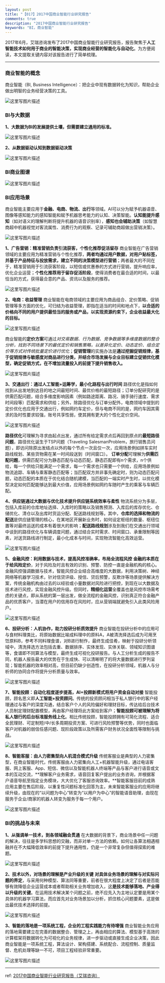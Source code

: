 ```yaml
---
layout: post
title: "【017】2017中国商业智能行业研究报告"
comments: true
description: "2017中国商业智能行业研究报告"
keywords: "BI，商业智能"
---
```


2017年6月，艾瑞咨询发布了2017中国商业智能行业研究报告，报告聚焦于**人工智能技术如何用于商业的智能决策，实现商业经营的智能化与自动化**。为方便阅读，本文提取关键内容对该报告进行了简单梳理。

----------
### 商业智能的概念
商业智能（BI, Business Intelligence）：把企业中现有数据转化为知识，帮助企业做出明智的业务经营决策的工具。

![这里写图片描述](http://img.blog.csdn.net/20170617202038394?watermark/2/text/aHR0cDovL2Jsb2cuY3Nkbi5uZXQvYWNlbGl0/font/5a6L5L2T/fontsize/400/fill/I0JBQkFCMA==/dissolve/70/gravity/SouthEast)

### BI与大数据
**1、大数据为BI的发展提供土壤，但需要建立通用的标准。**

![这里写图片描述](http://img.blog.csdn.net/20170617202125442?watermark/2/text/aHR0cDovL2Jsb2cuY3Nkbi5uZXQvYWNlbGl0/font/5a6L5L2T/fontsize/400/fill/I0JBQkFCMA==/dissolve/70/gravity/SouthEast)

**2、从数据驱动认知到数据驱动决策**

![这里写图片描述](http://img.blog.csdn.net/20170617202148658?watermark/2/text/aHR0cDovL2Jsb2cuY3Nkbi5uZXQvYWNlbGl0/font/5a6L5L2T/fontsize/400/fill/I0JBQkFCMA==/dissolve/70/gravity/SouthEast)

### BI商业图谱

![这里写图片描述](http://img.blog.csdn.net/20170617202333241?watermark/2/text/aHR0cDovL2Jsb2cuY3Nkbi5uZXQvYWNlbGl0/font/5a6L5L2T/fontsize/400/fill/I0JBQkFCMA==/dissolve/70/gravity/SouthEast)

### BI应用场景
商业智能主要应用于**金融、电商、物流、出行**等领域。AI可以分为赋予机器语音、图像等感知能力的感知智能和赋予机器思考能力的认知、决策智能。**认知能提升感知**（如对语义的理解判断将提升机器的语音识别率），**感知也会辅助决策**（如智慧商超中机器视觉对客流属性、消费行为的观察、记录可辅助商超做出营销决策）。

![这里写图片描述](http://img.blog.csdn.net/20170617202304225?watermark/2/text/aHR0cDovL2Jsb2cuY3Nkbi5uZXQvYWNlbGl0/font/5a6L5L2T/fontsize/400/fill/I0JBQkFCMA==/dissolve/70/gravity/SouthEast)

**1、广告营销：精准营销负责引流获客，个性化推荐促活留存**
商业智能在广告营销领域的主要应用为精准营销与个性化推荐，**两者均通过用户数据，对用户贴标签，并基于产品特征与投放需求，建立不同的决策模型进行营销**；两者最大的不同在于，精准营销用于引流获客阶段，以短信或优惠券的方式进行营销，提升响应率，优化企业运营；**个性化推荐用于留存促活阶段**，使得消费者在最合适的时间，以最恰当的方式，获得最合意的产品、资讯以及服务的推荐。

![这里写图片描述](http://img.blog.csdn.net/20170617202458180?watermark/2/text/aHR0cDovL2Jsb2cuY3Nkbi5uZXQvYWNlbGl0/font/5a6L5L2T/fontsize/400/fill/I0JBQkFCMA==/dissolve/70/gravity/SouthEast)

**2、电商：收益管理**
商业智能在电商领域的主要应用为商品组合、定价策略、促销管理等多方面的优化，可归结为收益管理，即指在适当的时间和地点下，**以合适的价格向不同的用户提供最恰当的服务或产品，以实现资源约束下，企业收益最大化的目标。**

![这里写图片描述](http://img.blog.csdn.net/20170617202532160?watermark/2/text/aHR0cDovL2Jsb2cuY3Nkbi5uZXQvYWNlbGl0/font/5a6L5L2T/fontsize/400/fill/I0JBQkFCMA==/dissolve/70/gravity/SouthEast)

商业智能的**定价方案**可通过*对交易数据、行为数据、竞争数据等多维度数据的整合分析，找到不同场景下的最优定价和销售策略，以差异化定价、动态定价、组合定价等方式对传统批量定价进行优化*；**促销管理**的实施办法是**通过挖掘促销规律，基于促销规律与敏感度对商品进行分类，并结合市场发展与企业目标建立促销优化模型，确定促销方式，在不增加流量投入的前提下提升销售收入。**

![这里写图片描述](http://img.blog.csdn.net/20170617202703277?watermark/2/text/aHR0cDovL2Jsb2cuY3Nkbi5uZXQvYWNlbGl0/font/5a6L5L2T/fontsize/400/fill/I0JBQkFCMA==/dissolve/70/gravity/SouthEast)

**3、交通出行：通过人工智能+运筹学，最小化路程与出行时间**
路径优化是指如何找到从出发地到达目的地之间最短时间、最优价格的最短路径；订单分配研究的是供需匹配问题，结合多维度影响因素（例如路途距离、路况、骑手骑行速度、需求时间段等）匹配需求和供给；另外，除路径优化与订单分配外，电商领域中提到的定价优化也应用于交通出行，例如网约车定价，但与电商不同的是，网约车因其需求的及时性要求较强，账号共享性弱，使其拥有更大的个性化定价空间。

![这里写图片描述](http://img.blog.csdn.net/20170617202718324?watermark/2/text/aHR0cDovL2Jsb2cuY3Nkbi5uZXQvYWNlbGl0/font/5a6L5L2T/fontsize/400/fill/I0JBQkFCMA==/dissolve/70/gravity/SouthEast)

**路径优化**可理解为寻求由起点出发，通过所有给定需求点后再回到原点的**最短路径问题**，路径优化诞生于TSP问题（Traveling SalesmanProblem，旅行销售员问题），即访问除原出发结点以外的每个节点一次且仅一次，应用场景例如拼车实时路线规划、某些货物需在某一时间段送到（时间窗口）。
**订单分配**可理解为**供需匹配问题**，供需匹配可分为静态匹配与动态匹配，静态匹配即有n个需求，n个供给，每一个供给只能满足一个需求，每一个需求也只需要一个供给，应用场景例如物流追踪、车辆与乘客静态匹配等；当匹配双方并非事先确定时，则为动态匹配问题，动态匹配的本质在于优化结合随机建模，当匹配的一端实时产生时，以优化模型决定如何匹配能够达到最大价值，应用场景例如网约车随时产生的乘客与车辆匹配。

**4、供应链通过大数据与优化技术提升供应链系统效率与柔性**
物流系统分为多层，包括入库前的仓库地址选择、入库时的策略以及销售预测、入库后的库存优化、仓储优化、清仓以及出库时货运分配、配送路线规划等。其中，**仓库的选择和物流的配送**是供应链管理的核心，在某地区开展新业务时，如何设定枢纽的数量、枢纽位置等对最终运送的成本有着很大的影响；**配送路线规划**涉及到我们在交通出行领域中谈到的路径优化与车辆调度问题，通过结合实时需求、时间窗口、承重限制等因素，对送货路线进行制定，最小化成本与时间，实现物流智能化高效运营。

![这里写图片描述](http://img.blog.csdn.net/20170617202820364?watermark/2/text/aHR0cDovL2Jsb2cuY3Nkbi5uZXQvYWNlbGl0/font/5a6L5L2T/fontsize/400/fill/I0JBQkFCMA==/dissolve/70/gravity/SouthEast)

**5、金融风控：利用数据与技术，提高风控准确率，布局全流程风控**
**金融的本质在于给风险定价**，对于风险及时且有效的识别、预警、防控一直是金融机构的核心。金融风控强调数据与技术，智能风控企业结合高维度的大数据，利用决策树、神经网络等机器学习技术，针对信贷评级、授信、贷后预警，反欺诈等场景提供解决方案，传统金融机构由过去的以经验或小量数据对风险进行把控，到现在以大数据及技术进行风控，实现金融风控升级。但同时，**精细化运营**全覆盖也是风控市场需考虑的关键点，即从系统的第一层出发，做全流程的金融风控，识别真正符合金融产品的优质客户，当潜在用户的信用存在风险时，应从营销端就避免引入此类风险用户。

![这里写图片描述](http://img.blog.csdn.net/20170617202900466?watermark/2/text/aHR0cDovL2Jsb2cuY3Nkbi5uZXQvYWNlbGl0/font/5a6L5L2T/fontsize/400/fill/I0JBQkFCMA==/dissolve/70/gravity/SouthEast)

**6、投研分析：人机协作，助力投研分析质效提升**
商业智能在投研分析中的应用可与食材料理类比，将原始数据比喻成料理中的原料A，A被清洗择选后成为可用烹饪原料B，参考不同料理食谱，对B进行制作，最终生成佳肴，映射于投研分析领域中，清洗择选方法包括去重、数据排序、实体发现、实体关联、领域知识图谱等，食谱即不同算法与模型，最终生成可视化投研报告。与人工分析生成的报告不同，机器人报告最大的优势在于生成快、可以清晰明了的将大量数据进行罗列呈现；智能机器的效率相对高，但目前仍缺少创造性，在投研分析领域，机器人与分析师的协同合作将提升分析质量与效率。

![这里写图片描述](http://img.blog.csdn.net/20170617202925982?watermark/2/text/aHR0cDovL2Jsb2cuY3Nkbi5uZXQvYWNlbGl0/font/5a6L5L2T/fontsize/400/fill/I0JBQkFCMA==/dissolve/70/gravity/SouthEast)

**7、智能投顾：自动化程度逐步提高，AI+投顾新模式将用户资金自动对接**
智能投顾，顾名思义即**人工智能+投资顾问**。传统的投资顾问相当于私人银行中的客户经理通过与客户的深度沟通，结合客户个人的风险偏好和理财目标，传达给后台技术人员制定理财配置模型，再由客户经理将此方案给到客户；**智能投顾可被理解为将私人银行的后台标准服务线上化**。相比传统投顾，智能投顾拥有可简化流程、适合全民理财、可定制短/中/长多周期投资方案、可进行风险预警等优势，同时也面临客户对机器的弱信任感问题、现阶段政策以及所需客户财务状况全面性等限制与挑战。

![这里写图片描述](http://img.blog.csdn.net/20170617202959374?watermark/2/text/aHR0cDovL2Jsb2cuY3Nkbi5uZXQvYWNlbGl0/font/5a6L5L2T/fontsize/400/fill/I0JBQkFCMA==/dissolve/70/gravity/SouthEast)

**8、智能客服：由人力密集型向人机混合模式升级**
传统客服业是典型的人力密集型，在商业智能时代，传统客服由人力密集向人工+机器智能升级，通过电话客服、网上客服、App、短信、微信以及智能机器人终端等产品与客户进行语音或文本的互动交流，**理解客户业务需求，语音回复客户提出的业务咨询，并根据客户语音导航至指定业务模块，大大优化了客服咨询效率。**智能客服目前的成熟应用主要在售后阶段，以重复性问题标准化回答为主，未来智能客服业的应用将继续升级，由现在的“以问题为中心”转变为“以用户为中心”的智能语音助理，由现在服务于企业/商家的机器人转变为服务于每一个用户。

![这里写图片描述](http://img.blog.csdn.net/20170617203030812?watermark/2/text/aHR0cDovL2Jsb2cuY3Nkbi5uZXQvYWNlbGl0/font/5a6L5L2T/fontsize/400/fill/I0JBQkFCMA==/dissolve/70/gravity/SouthEast)

### BI的挑战与未来
**1、从强调单一技术，到各领域融会贯通**
在大数据的背景下，商业场景中任一问题的解决，往往是多学科思想的交融，而非对单一方法的依赖。如何让各算法相遇相融并在不大幅降低效率的前提下提升通用性，仍是一个非常复杂但值得探索的难题。

![这里写图片描述](http://img.blog.csdn.net/20170617203103834?watermark/2/text/aHR0cDovL2Jsb2cuY3Nkbi5uZXQvYWNlbGl0/font/5a6L5L2T/fontsize/400/fill/I0JBQkFCMA==/dissolve/70/gravity/SouthEast)

**2、技术以外，对场景的理解是产业升级的关键**
**对具体业务场景的理解与对实际问题的界定**，与采用何种模型、算法同等重要，前者在很大程度上决定了后者是否能够有效降低企业运营成本或者帮助相关业务增加收入，这**是技术能够落地、产业得以升级的关键**。在运用技术解决某个问题之前，绝不应先入为主地认定要是用某个具体的机器学习算法，而应首先对业务场景加以分析，抓住核心问题要素，这是做出最优技术选择的前提。

![这里写图片描述](http://img.blog.csdn.net/20170617203140710?watermark/2/text/aHR0cDovL2Jsb2cuY3Nkbi5uZXQvYWNlbGl0/font/5a6L5L2T/fontsize/400/fill/I0JBQkFCMA==/dissolve/70/gravity/SouthEast)

**3、智能的落地是一项系统工程，企业的工程实践能力有待增强**
商业智能业务应用的落地需要建立在完善的数据整合、管理之上，再由相应的算法、模型基于高效的计算框架将数据转化为可视化的业务规律，进一步驱动或直接生成企业决策，因此商业智能是一项系统工程，算法设计、架构搭建、系统配合、流程控制、质量监督、危机处理等缺一不可，项目工程经验非常重要。

![这里写图片描述](http://img.blog.csdn.net/20170617203208007?watermark/2/text/aHR0cDovL2Jsb2cuY3Nkbi5uZXQvYWNlbGl0/font/5a6L5L2T/fontsize/400/fill/I0JBQkFCMA==/dissolve/70/gravity/SouthEast)

----------
ref: [2017中国商业智能行业研究报告（艾瑞咨询）](http://report.iresearch.cn/report/201706/3010.shtml)
